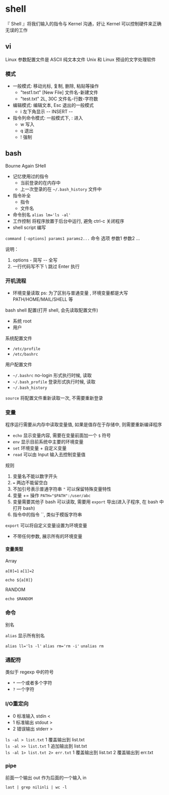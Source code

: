 # shell

『 Shell 』将我们输入的指令与 Kernel 沟通，好让 Kernel 可以控制硬件来正确无误的工作

## vi

Linux 参数配置文件是 ASCII 纯文本文件
Unix 和 Linux 预设的文字处理软件

### 模式

- 一般模式: 移动光标, 复制, 删除, 粘贴等操作
  - "test1.txt" [New File] 文件名-新建文件
  - "test.txt" 2L, 30C  文件名-行数-字符数
- 编辑模式: 编辑文本, Esc 退出的一般模式
  - i 左下角显示 -- INSERT --
- 指令列命令模式: 一般模式下, : 进入
  - w 写入
  - q 退出
  - ! 强制

## bash

Bourne Again SHell

- 记忆使用过的指令
  - 当前登录的在内存中
  - 上一次登录的在 `~/.bash_history` 文件中
- 指令补全
  - 指令
  - 文件名
- 命令别名 `alias lm='ls -al'`
- 工作控制 将程序放置于后台中运行, 避免 ctrl-c 关闭程序
- shell script 编写

`command [-options] params1 params2...` 命令 选项 参数1 参数2 ...

说明：

1. options - 简写 -- 全写
2. 一行代码写不下 \ 跳过 Enter 执行

### 开机流程

- 环境变量读取 ps: 为了区别与普通变量 , 环境变量都是大写 PATH/HOME/MAIL/SHELL 等

bash shell 配置(打开 shell, 会先读取配置文件)

- 系统 root
- 用户

系统配置文件

- `/etc/profile`
- `/etc/bashrc`

用户配置文件

- `~/.bashrc` no-login 形式执行时候, 读取
- `~/.bash_profile` 登录形式执行时候, 读取
- `~/.bash_history`

`source` 将配置文件重新读取一次, 不需要重新登录

### 变量

程序运行需要从内存中读取变量值, 如果是值存在于存储中, 则需要重新编译程序

- `echo` 显示变量内容, 需要在变量前面加一个 `$` 符号
- `env` 显示目前系统中主要的环境变量
- `set` 环境变量 + 自定义变量
- `read` 可以由 Input 输入去控制变量值

规则

1. 变量名不能以数字开头
2. `=` 两边不能留空白
3. 不加引号表示普通字符串 `"` 可以保留特殊变量特性
4. 变量 += 操作 `PATH="$PATH":/user/abc`
5. 变量需要其他子 bash 可以读取, 需要用 `export` 导出(进入子程序, 在 bash 中打开 bash)
6. 指令中的指令 ``, 类似于模版字符串

`export` 可以将自定义变量设置为环境变量

- 不带任何参数, 展示所有的环境变量

#### 变量类型

Array

`a[0]=1`
`a[1]=2`

`echo ${a[0]}`

RANDOM

`echo $RANDOM`

### 命令

别名

`alias` 显示所有别名

`alias ll='ls -l'`
`alias rm='rm -i'`
`unalias rm`

### 通配符

类似于 regexp 中的符号

- `*` 一个或者多个字符
- `?` 一个字符

### I/O重定向

- 0 标准输入 stdin <
- 1 标准输出 stdout >
- 2 错误输出 stderr >

`ls -al > list.txt` 1 覆盖输出到 list.txt  
`ls -al >> list.txt` 1 追加输出到 list.txt  
`ls -al 1> list.txt 2> err.txt` 1 覆盖输出到 list.txt 2 覆盖输出到 err.txt  

### pipe

前面一个输出 out 作为后面的一个输入 in

`last | grep nilinli | wc -l`
